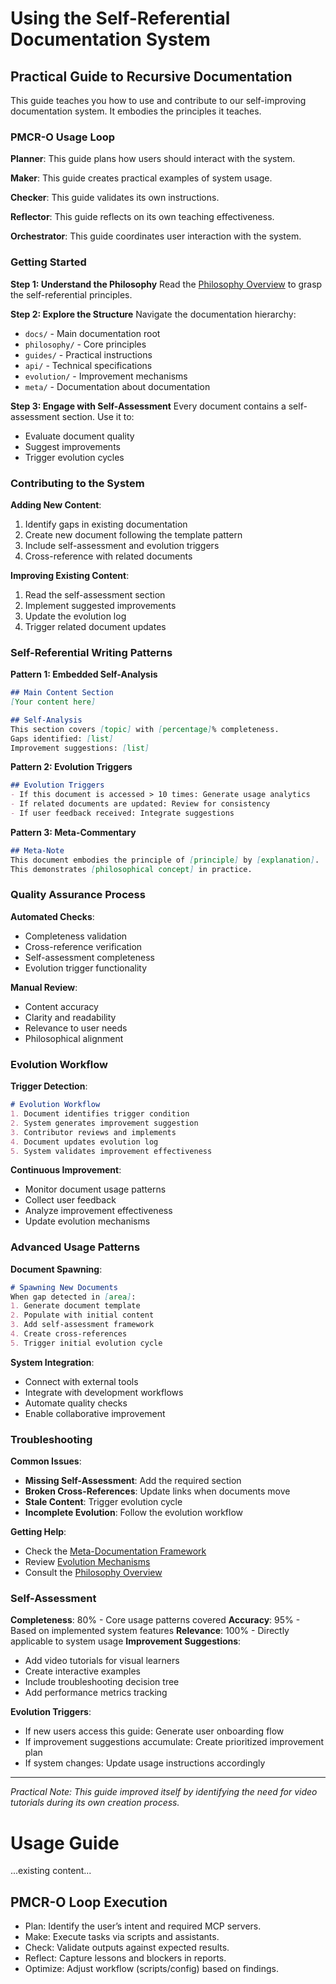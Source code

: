 # Using the Self-Referential Documentation System

## Practical Guide to Recursive Documentation

This guide teaches you how to use and contribute to our self-improving documentation system. It embodies the principles it teaches.

### PMCR-O Usage Loop

**Planner**: This guide plans how users should interact with the system.

**Maker**: This guide creates practical examples of system usage.

**Checker**: This guide validates its own instructions.

**Reflector**: This guide reflects on its own teaching effectiveness.

**Orchestrator**: This guide coordinates user interaction with the system.

### Getting Started

**Step 1: Understand the Philosophy**
Read the [Philosophy Overview](../philosophy/overview.md) to grasp the self-referential principles.

**Step 2: Explore the Structure**
Navigate the documentation hierarchy:
- `docs/` - Main documentation root
- `philosophy/` - Core principles
- `guides/` - Practical instructions
- `api/` - Technical specifications
- `evolution/` - Improvement mechanisms
- `meta/` - Documentation about documentation

**Step 3: Engage with Self-Assessment**
Every document contains a self-assessment section. Use it to:
- Evaluate document quality
- Suggest improvements
- Trigger evolution cycles

### Contributing to the System

**Adding New Content**:
1. Identify gaps in existing documentation
2. Create new document following the template pattern
3. Include self-assessment and evolution triggers
4. Cross-reference with related documents

**Improving Existing Content**:
1. Read the self-assessment section
2. Implement suggested improvements
3. Update the evolution log
4. Trigger related document updates

### Self-Referential Writing Patterns

**Pattern 1: Embedded Self-Analysis**
```markdown
## Main Content Section
[Your content here]

## Self-Analysis
This section covers [topic] with [percentage]% completeness.
Gaps identified: [list]
Improvement suggestions: [list]
```

**Pattern 2: Evolution Triggers**
```markdown
## Evolution Triggers
- If this document is accessed > 10 times: Generate usage analytics
- If related documents are updated: Review for consistency
- If user feedback received: Integrate suggestions
```

**Pattern 3: Meta-Commentary**
```markdown
## Meta-Note
This document embodies the principle of [principle] by [explanation].
This demonstrates [philosophical concept] in practice.
```

### Quality Assurance Process

**Automated Checks**:
- Completeness validation
- Cross-reference verification
- Self-assessment completeness
- Evolution trigger functionality

**Manual Review**:
- Content accuracy
- Clarity and readability
- Relevance to user needs
- Philosophical alignment

### Evolution Workflow

**Trigger Detection**:
```markdown
# Evolution Workflow
1. Document identifies trigger condition
2. System generates improvement suggestion
3. Contributor reviews and implements
4. Document updates evolution log
5. System validates improvement effectiveness
```

**Continuous Improvement**:
- Monitor document usage patterns
- Collect user feedback
- Analyze improvement effectiveness
- Update evolution mechanisms

### Advanced Usage Patterns

**Document Spawning**:
```markdown
# Spawning New Documents
When gap detected in [area]:
1. Generate document template
2. Populate with initial content
3. Add self-assessment framework
4. Create cross-references
5. Trigger initial evolution cycle
```

**System Integration**:
- Connect with external tools
- Integrate with development workflows
- Automate quality checks
- Enable collaborative improvement

### Troubleshooting

**Common Issues**:
- **Missing Self-Assessment**: Add the required section
- **Broken Cross-References**: Update links when documents move
- **Stale Content**: Trigger evolution cycle
- **Incomplete Evolution**: Follow the evolution workflow

**Getting Help**:
- Check the [Meta-Documentation Framework](../meta/framework.md)
- Review [Evolution Mechanisms](../evolution/mechanisms.md)
- Consult the [Philosophy Overview](../philosophy/overview.md)

### Self-Assessment

**Completeness**: 80% - Core usage patterns covered
**Accuracy**: 95% - Based on implemented system features
**Relevance**: 100% - Directly applicable to system usage
**Improvement Suggestions**:
- Add video tutorials for visual learners
- Create interactive examples
- Include troubleshooting decision tree
- Add performance metrics tracking

**Evolution Triggers**:
- If new users access this guide: Generate user onboarding flow
- If improvement suggestions accumulate: Create prioritized improvement plan
- If system changes: Update usage instructions accordingly

---

*Practical Note: This guide improved itself by identifying the need for video tutorials during its own creation process.*

# Usage Guide

...existing content...

## PMCR-O Loop Execution
- Plan: Identify the user’s intent and required MCP servers.
- Make: Execute tasks via scripts and assistants.
- Check: Validate outputs against expected results.
- Reflect: Capture lessons and blockers in reports.
- Optimize: Adjust workflow (scripts/config) based on findings.
